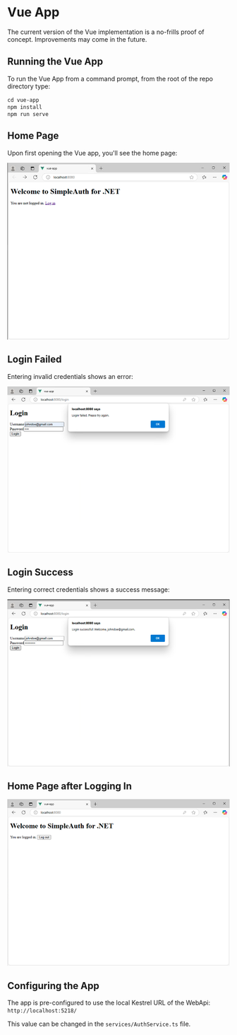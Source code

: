 # Vue App

The current version of the Vue implementation is a no-frills proof of concept. Improvements may come in the future.

## Running the Vue App

To run the Vue App from a command prompt, from the root of the repo directory type:

``` command
cd vue-app
npm install
npm run serve
```

## Home Page

Upon first opening the Vue app, you'll see the home page:

![Home Page Screenshot](./images/vue-home-page.png)

## Login Failed

Entering invalid credentials shows an error:

![Login Failed Screenshot](./images/vue-login-failed.png)

## Login Success

Entering correct credentials shows a success message:

![Login Success Screenshot](./images/vue-login-success.png)

## Home Page after Logging In

![Home Page Screenshot after Log In](./images/vue-home-logged-in.png)

## Configuring the App

The app is pre-configured to use the local Kestrel URL of the WebApi:
`http://localhost:5218/`

This value can be changed in the `services/AuthService.ts` file.
